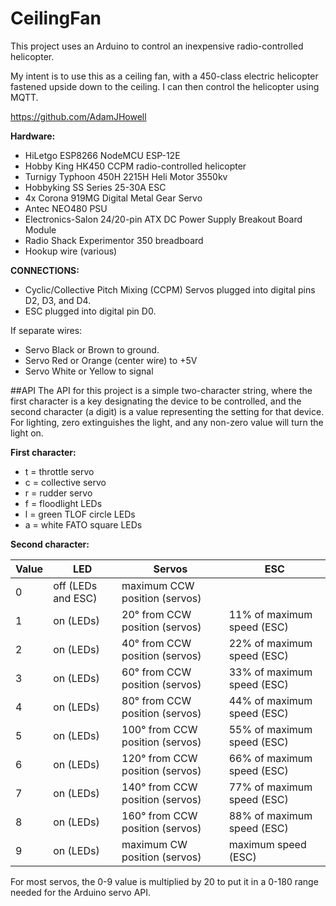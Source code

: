 # CeilingFan

This project uses an Arduino to control an inexpensive radio-controlled helicopter.

My intent is to use this as a ceiling fan, with a 450-class electric helicopter fastened upside down to the ceiling.  I can then control the helicopter using MQTT.

https://github.com/AdamJHowell

**Hardware:**
 - HiLetgo ESP8266 NodeMCU ESP-12E
 - Hobby King HK450 CCPM radio-controlled helicopter
 - Turnigy Typhoon 450H 2215H Heli Motor 3550kv
 - Hobbyking SS Series 25-30A ESC
 - 4x Corona 919MG Digital Metal Gear Servo
 - Antec NEO480 PSU
 - Electronics-Salon 24/20-pin ATX DC Power Supply Breakout Board Module
 - Radio Shack Experimentor 350 breadboard
 - Hookup wire (various)

**CONNECTIONS:**
 - Cyclic/Collective Pitch Mixing (CCPM) Servos plugged into digital pins D2, D3, and D4.
 - ESC plugged into digital pin D0.

If separate wires:
 - Servo Black or Brown to ground.
 - Servo Red or Orange (center wire) to +5V
 - Servo White or Yellow to signal

##API
The API for this project is a simple two-character string, where the first character is a key designating the device to be controlled, and the second character (a digit) is a value representing the setting for that device.
For lighting, zero extinguishes the light, and any non-zero value will turn the light on.

**First character:**
 - t = throttle servo
 - c = collective servo
 - r = rudder servo
 - f = floodlight LEDs
 - l = green TLOF circle LEDs
 - a = white FATO square LEDs

**Second character:**

| Value | LED | Servos | ESC |
|---|---|---|---|
| 0 | off (LEDs and ESC) | maximum CCW position (servos) |
| 1 | on (LEDs) | 20° from CCW position (servos) | 11% of maximum speed (ESC) |
| 2 | on (LEDs) | 40° from CCW position (servos) | 22% of maximum speed (ESC) |
| 3 | on (LEDs) | 60° from CCW position (servos) | 33% of maximum speed (ESC) |
| 4 | on (LEDs) | 80° from CCW position (servos) | 44% of maximum speed (ESC) |
| 5 | on (LEDs) | 100° from CCW position (servos) | 55% of maximum speed (ESC) |
| 6 | on (LEDs) | 120° from CCW position (servos) | 66% of maximum speed (ESC) |
| 7 | on (LEDs) | 140° from CCW position (servos) | 77% of maximum speed (ESC) |
| 8 | on (LEDs) | 160° from CCW position (servos) | 88% of maximum speed (ESC) |
| 9 | on (LEDs) | maximum CW position (servos) | maximum speed (ESC) |

For most servos, the 0-9 value is multiplied by 20 to put it in a 0-180 range needed for the Arduino servo API.
